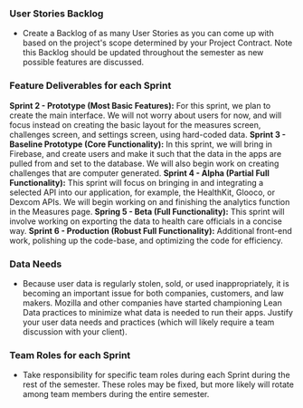 ### User Stories Backlog
* Create a Backlog of as many User Stories as you can come up with based on the project's scope determined by your Project Contract. Note this Backlog should be updated throughout the semester as new possible features are discussed.

### Feature Deliverables for each Sprint

**Sprint 2 - Prototype (Most Basic Features):** For this sprint, we plan to create the main interface. We will not worry about users for now, and will focus instead on creating the basic layout for the measures screen, challenges screen, and settings screen, using hard-coded data.
**Sprint 3 - Baseline Prototype (Core Functionality):** In this sprint, we will bring in Firebase, and create users and make it such that the data in the apps are pulled from and set to the database. We will also begin work on creating challenges that are computer generated.
**Sprint 4 - Alpha (Partial Full Functionality):** This sprint will focus on bringing in and integrating a selected API into our application, for example, the HealthKit, Glooco, or Dexcom APIs. We will begin working on and finishing the analytics function in the Measures page.
**Spring 5 - Beta (Full Functionality):** This sprint will involve working on exporting the data to health care officials in a concise way. 
**Sprint 6 - Production (Robust Full Functionality):** Additional front-end work, polishing up the code-base, and optimizing the code for efficiency.


### Data Needs
* Because user data is regularly stolen, sold, or used inappropriately, it is becoming an important issue for both companies, customers, and law makers. Mozilla and other companies have started championing Lean Data practices to minimize what data is needed to run their apps. Justify your user data needs and practices (which will likely require a team discussion with your client).

### Team Roles for each Sprint
* Take responsibility for specific team roles during each Sprint during the rest of the semester. These roles may be fixed, but more likely will rotate among team members during the entire semester.